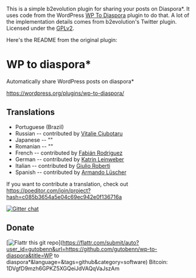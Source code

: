 This is a simple b2evolution plugin for sharing your posts on Diaspora\*.  It uses code from the WordPress [WP To Diaspora](https://github.com/gutobenn/wp-to-diaspora/) plugin to do that.  A lot of the implementation details comes from b2evolution's Twitter plugin. Licensed under the [GPLv2](http://www.gnu.org/licenses/gpl-2.0.html).

Here's the README from the original plugin:

# WP to diaspora\*

Automatically share WordPress posts on diaspora\*

https://wordpress.org/plugins/wp-to-diaspora/

## Translations
- Portuguese (Brazil)
- Russian -- contributed by [Vitalie Ciubotaru](http://ciubotaru.tk)
- Japanese -- ""
- Romanian -- ""
- French -- contributed by [Fabián Rodriguez](http://fabianrodriguez.com)
- German -- contributed by [Katrin Leinweber](http://www.konscience.de)
- Italian -- contributed by [Giulio Roberti](http://www.viroproject.com)
- Spanish -- contributed by [Armando Lüscher](http://noplanman.ch)

If you want to contribute a translation, check out https://poeditor.com/join/project?hash=c085b3654a5e04c69ec942e0f136716a

[![Gitter chat](https://badges.gitter.im/gitterHQ/gitter.png)](https://gitter.im/gutobenn/wp-to-diaspora)

## Donate
[![Flattr this git repo](http://api.flattr.com/button/flattr-badge-large.png)](https://flattr.com/submit/auto?user_id=gutobenn&url=https://github.com/gutobenn/wp-to-diaspora&title=WP to diaspora\*&language=&tags=github&category=software)
Bitcoin: 1DVgfD9mzh6GPKZ5XGQeiJdVAQqVaJszAm

